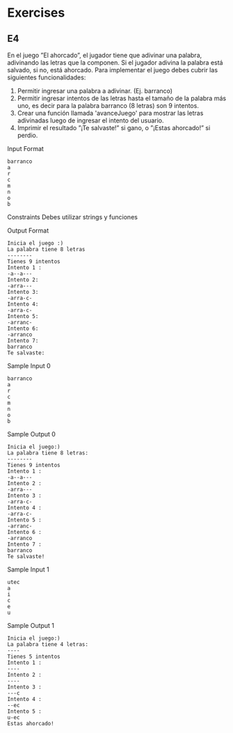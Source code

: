 # Exercises

## E4 
En el juego ”El ahorcado”, el jugador tiene que adivinar una palabra, adivinando las letras que la componen. Si el jugador adivina la palabra está salvado, si no, está ahorcado. Para implementar el juego debes cubrir las siguientes funcionalidades:

1. Permitir ingresar una palabra a adivinar. (Ej. barranco)
2. Permitir ingresar intentos de las letras hasta el tamaño de la palabra más uno, es decir para la palabra barranco (8 letras) son 9 intentos.
3. Crear una función llamada 'avanceJuego' para mostrar las letras adivinadas luego de ingresar el intento del usuario.
4. Imprimir el resultado ”¡Te salvaste!” si gano, o ”¡Estas ahorcado!” si perdio.

Input Format
```
barranco
a
r
c
m
n
o
b
```

Constraints
Debes utilizar strings y funciones

Output Format
```
Inicia el juego :)
La palabra tiene 8 letras
--------
Tienes 9 intentos
Intento 1 :
-a--a---
Intento 2:
-arra---
Intento 3:
-arra-c-
Intento 4:
-arra-c-
Intento 5:
-arranc-
Intento 6:
-arranco
Intento 7:
barranco
Te salvaste:
```

Sample Input 0
````
barranco
a
r
c
m
n
o
b
````

Sample Output 0
````
Inicia el juego:)
La palabra tiene 8 letras:
--------
Tienes 9 intentos
Intento 1 :
-a--a---
Intento 2 :
-arra---
Intento 3 :
-arra-c-
Intento 4 :
-arra-c-
Intento 5 :
-arranc-
Intento 6 :
-arranco
Intento 7 :
barranco
Te salvaste!
````

Sample Input 1
````
utec
a
i
c
e
u
````

Sample Output 1
````
Inicia el juego:)
La palabra tiene 4 letras:
----
Tienes 5 intentos
Intento 1 :
----
Intento 2 :
----
Intento 3 :
---c
Intento 4 :
--ec
Intento 5 :
u-ec
Estas ahorcado!
````
